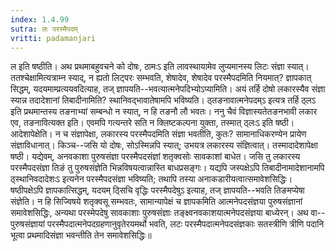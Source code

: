 ```yaml
---
index: 1.4.99
sutra: लः परस्मैपदम्
vritti: padamanjari
---
```


 ल इति षष्ठीति। अथ प्रथमाबहुवचने को दोषः, ठामःऽ इति लावस्थायामेव लुप्यमानस्य लिटः संज्ञा स्यात्। ततश्चेक्षामित्यत्राम्न स्याद्, न ह्यतो लिट्परः सम्भवति, शेषादेव, शेषादेव परस्मैपदमिति नियमात्? ज्ञापकात् सिद्धम्, यदयमाम्प्रत्ययवदित्याह, तज् ज्ञापयति--भवत्यात्मनेपदिभ्योऽप्यामिति। अयं तर्हि दोषो लकारस्यैव संज्ञा स्यान्न तदादेशानां तिबादीनामिति? स्थानिवद्भावातेषामपि भविष्यति। ठ्तङनावात्मनेपदम्ऽ इत्यत्र तर्हि ठ्लऽ इति प्रथमान्तस्य तङनाभ्यां सम्बन्धो न स्यात्, न हि तङनौ लौ भवतः। ननु चैवं विज्ञास्यतेतङनभावी लकार एव, तङनावित्यक्त इति। एवमपि गत्यन्तरे सति न क्लिष्टकल्पना युक्ता, तस्मात् ठ्लःऽ इति षष्ठी। आदेशापेक्षेति। न च संज्ञापेक्षा, लकारस्य परस्मैपदमिति संज्ञा भवतीति, कुतः? सामानाधिकरण्येन प्रायेण संज्ञाविधानात्। किञ्च--जसि यो दोषः, सोऽस्मिन्नपि स्यात्; उभयत्र लकारस्य संज्ञित्वात्। तस्मादादेशापेक्षा षष्ठी। यद्येवम्, अनवकाशा पुरुषसंज्ञा परस्मैपदसंज्ञां शतृक्वसोः सावकाशां बाधेत। जसि तु लकारस्य परस्मैपदसंज्ञा तिङं तु पुरुषसंज्ञेति भिन्नविषयत्वान्नास्ति बाधप्रसङ्गः। यद्यपि जस्पक्षेऽपि तिबादीनामादेशानामपि ठ्स्थानिवदादेशःऽ इत्यनेन परस्मैपदसंज्ञा भविष्यति; तथापि तस्या अनाकडारीयत्वात्समावेशसिद्धिः। षष्ठीपक्षेऽपि ज्ञापकात्सिद्धम्, यदयम् ठ्सिचि वृद्धिः परस्मैपदेषुऽ इत्याह, तज् ज्ञापयति--भवति तिङमप्येषा संज्ञेति। न हि सिज्विषये शतृक्वसू सम्भवतः, सामान्यापेक्षं च ज्ञापकमिति आत्मनेपदसंज्ञया पुरुषसंज्ञानां समावेशसिद्धिः, अन्यथा परस्मेपदेषु सावकाशाः पुरुषसंज्ञाः तङ्क्ष्वनवकाशयात्मनेपदसंज्ञया बाध्येरन्। अथ वा--पुरुषसंज्ञायां परस्मैपदात्मनेपदग्रहणानुवृतेरयमर्थो भवति, लटः परस्मैपदात्मनेपदसंज्ञकाः सतस्त्रीणि त्रीणि पदानि भूत्वा प्रथमादिसंज्ञा भवन्तीति तेन समावेशसिद्धिः॥